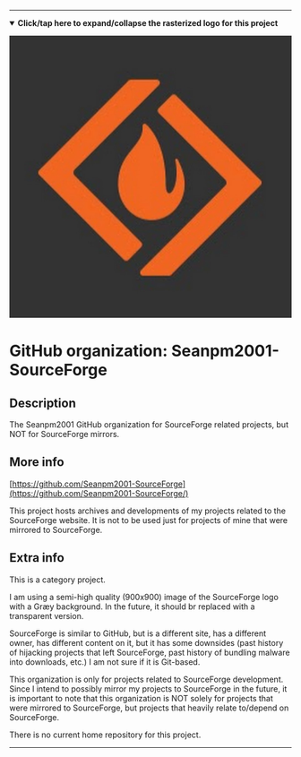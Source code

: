 
***

<!--

<details><summary><b lang="en">Click/tap here to expand/collapse the vectorized logo for this project</b></summary>

![Linter_logo_v2.svg failed to load. The file may be missing or corrupt. Check the file path for errors first.](/AdditionalInfo/2/Seanpm2001-SourceForge/Linter_logo_v2.svg)

</details>

!-->

<details open><summary><b lang="en">Click/tap here to expand/collapse the rasterized logo for this project</b></summary>

![SourceForge_Logo_900px.jpeg failed to load. The file may be missing or corrupt. Check the file path for errors first.](/AdditionalInfo/2/Seanpm2001-SourceForge/SourceForge_Logo_900px.jpeg)

</details>

# GitHub organization: Seanpm2001-SourceForge

## Description

The Seanpm2001 GitHub organization for SourceForge related projects, but NOT for SourceForge mirrors.

## More info

[https://github.com/Seanpm2001-SourceForge](https://github.com/Seanpm2001-SourceForge/)

This project hosts archives and developments of my projects related to the SourceForge website. It is not to be used just for projects of mine that were mirrored to SourceForge.

## Extra info

This is a category project.

I am using a semi-high quality (900x900) image of the SourceForge logo with a Græy background. In the future, it should br replaced with a transparent version.

SourceForge is similar to GitHub, but is a different site, has a different owner, has different content on it, but it has some downsides (past history of hijacking projects that left SourceForge, past history of bundling malware into downloads, etc.) I am not sure if it is Git-based.

This organization is only for projects related to SourceForge development. Since I intend to possibly mirror my projects to SourceForge in the future, it is important to note that this organization is NOT solely for projects that were mirrored to SourceForge, but projects that heavily relate to/depend on SourceForge.

<!--

The homepage for <project> is located <here>

!-->

There is no current home repository for this project.

***
